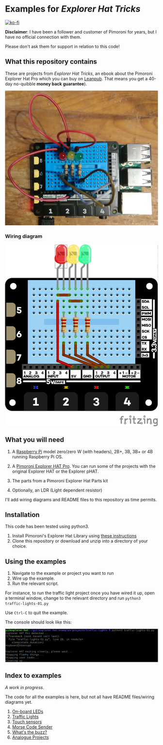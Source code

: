 # Examples for *Explorer Hat Tricks*

[![ko-fi](https://www.ko-fi.com/img/githubbutton_sm.svg)](https://ko-fi.com/K3K61CLW1)


**Disclaimer**: I have been a follower and customer of Pimoroni for years, but I have no official connection with them.

Please don't ask them for support in relation to this code!

## What this repository contains

These are projects from *Explorer Hat Tricks*, an ebook about the Pimoroni Explorer Hat Pro which you can buy on [Leanpub](https://leanpub.com/explorerhattricks/). That means you get a 40-day no-quibble **money back guarantee**).

![Traffic Lights Example](docs/images/traffic-lights.jpg)

### Wiring diagram

![Traffic Lights](docs/images/traffic-lights-01_bb.png)


## What you will need

1. A [Raspberry Pi](https://www.raspberrypi.org/) model zero/zero W (with headers), 2B+, 3B, 3B+ or 4B
running Raspberry Pi OS.
1. A [Pimoroni Explorer HAT Pro](https://shop.pimoroni.com/products/explorer-hat). You can run some of the
projects with the original Explorer HAT or the Explorer pHAT.

1. The parts from a Pimoroni Explorer Hat Parts kit
1. Optionally, an LDR (Light dependent resistor)

I'll add wiring diagrams and README files to this repository as time permits.

## Installation

This code has been tested using python3.

1. Install Pimoroni's Explorer Hat Library using [these instructions](https://github.com/pimoroni/explorer-hat)
1. Clone this repository or download and unzip into a directory of your choice.

## Using the examples

1. Navigate to the example or project you want to run
1. Wire up the example. 
1. Run the relevant script. 

For instance, to run the traffic light project once you have wired it up, open a terminal window, 
change to the relevant directory and run `python3 traffic-lights-01.py`

Use `Ctrl-C` to quit the example.

The console should look like this:

![Terminal session](docs/images/traffic-lights-term.png)

## Index to examples

*A work in progress*.

The code for all the examples is here, but not all have README files/wiring diagrams yet.

1. [On-board LEDs](projects/leds/README.md)
1. [Traffic Lights](projects/traffic-lights/README.md)
1. [Touch sensors](projects/touch/)
1. [Morse Code Sender](projects/morse/README.md)
1. [What's the buzz?](projects/buzzer/README.md)
1. [Analogue Projects](projects/analog/README.md)





